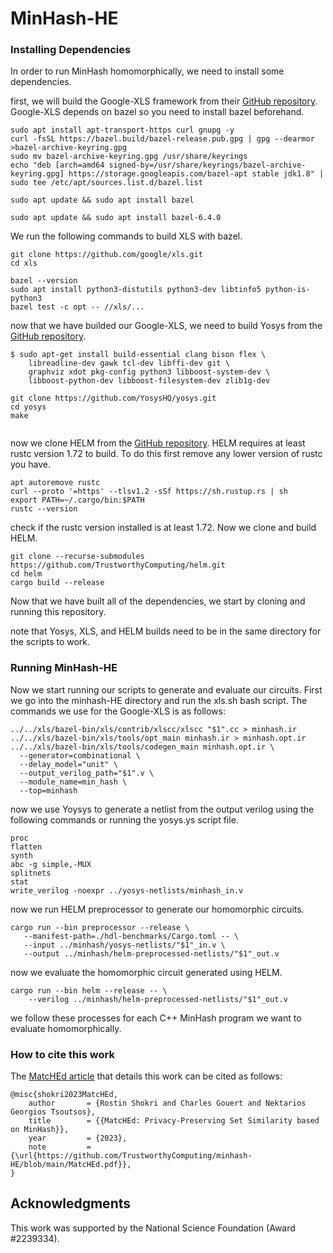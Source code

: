 # MinHash-HE

### Installing Dependencies
In order to run MinHash homomorphically, we need to install some dependencies.

first, we will build the Google-XLS framework from their [GitHub repository](https://github.com/google/xls). Google-XLS depends on bazel so you need to install bazel beforehand.

```shell
sudo apt install apt-transport-https curl gnupg -y
curl -fsSL https://bazel.build/bazel-release.pub.gpg | gpg --dearmor >bazel-archive-keyring.gpg
sudo mv bazel-archive-keyring.gpg /usr/share/keyrings
echo "deb [arch=amd64 signed-by=/usr/share/keyrings/bazel-archive-keyring.gpg] https://storage.googleapis.com/bazel-apt stable jdk1.8" | sudo tee /etc/apt/sources.list.d/bazel.list

sudo apt update && sudo apt install bazel

sudo apt update && sudo apt install bazel-6.4.0
```


We run the following commands to build XLS with bazel.

```shell
git clone https://github.com/google/xls.git
cd xls

bazel --version
sudo apt install python3-distutils python3-dev libtinfo5 python-is-python3
bazel test -c opt -- //xls/...
```

now that we have builded our Google-XLS, we need to build Yosys from the [GitHub repository](https://github.com/YosysHQ/yosys).

```shell
$ sudo apt-get install build-essential clang bison flex \
	libreadline-dev gawk tcl-dev libffi-dev git \
	graphviz xdot pkg-config python3 libboost-system-dev \
	libboost-python-dev libboost-filesystem-dev zlib1g-dev

git clone https://github.com/YosysHQ/yosys.git
cd yosys
make


```

now we clone HELM from the [GitHub repository](https://github.com/TrustworthyComputing/helm/tree/main). HELM requires at least rustc version 1.72 to build. To do this first remove any lower version of rustc you have.

```shell
apt autoremove rustc
curl --proto '=https' --tlsv1.2 -sSf https://sh.rustup.rs | sh
export PATH=~/.cargo/bin:$PATH
rustc --version
```
check if the rustc version installed is at least 1.72. Now we clone and build HELM.

```shell
git clone --recurse-submodules https://github.com/TrustworthyComputing/helm.git
cd helm
cargo build --release
```
Now that we have built all of the dependencies, we start by cloning and running this repository.

note that Yosys, XLS, and HELM builds need to be in the same directory for the scripts to work.

### Running MinHash-HE
Now we start running our scripts to generate and evaluate our circuits.
First we go into the minhash-HE directory and run the xls.sh bash script. The commands we use for the Google-XLS is as follows:

```shell
../../xls/bazel-bin/xls/contrib/xlscc/xlscc "$1".cc > minhash.ir
../../xls/bazel-bin/xls/tools/opt_main minhash.ir > minhash.opt.ir
../../xls/bazel-bin/xls/tools/codegen_main minhash.opt.ir \
  --generator=combinational \
  --delay_model="unit" \
  --output_verilog_path="$1".v \
  --module_name=min_hash \
  --top=minhash
```
now we use Yoysys to generate a netlist from the output verilog using the following commands or running the yosys.ys script file.

```shell
proc
flatten
synth
abc -g simple,-MUX
splitnets
stat
write_verilog -noexpr ../yosys-netlists/minhash_in.v
```

now we run HELM preprocessor to generate our homomorphic circuits.

```shell
cargo run --bin preprocessor --release \
   --manifest-path=./hdl-benchmarks/Cargo.toml -- \
   --input ../minhash/yosys-netlists/"$1"_in.v \
   --output ../minhash/helm-preprocessed-netlists/"$1"_out.v
```
now we evaluate the homomorphic circuit generated using HELM.

```shell
cargo run --bin helm --release -- \
    --verilog ../minhash/helm-preprocessed-netlists/"$1"_out.v
```
we follow these processes for each C++ MinHash program we want to evaluate homomorphically.

### How to cite this work
The [MatcHEd article](https://github.com/TrustworthyComputing/minhash-HE/blob/main/MatcHEd.pdf) that details this work can be cited as follows:

```
@misc{shokri2023MatcHEd,
    author       = {Rostin Shokri and Charles Gouert and Nektarios Georgios Tsoutsos},
    title        = {{MatcHEd: Privacy-Preserving Set Similarity based on MinHash}},
    year         = {2023},
    note         = {\url{https://github.com/TrustworthyComputing/minhash-HE/blob/main/MatcHEd.pdf}},
}
```

## Acknowledgments
This work was supported by the National Science Foundation (Award #2239334).
